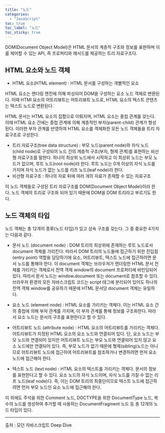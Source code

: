 ```yaml
---
title: "노드"
categories:
  - "JavaScript"
toc: true
toc_label: "노드"
toc_sticky: true
---
```


DOM(Document Object Model)은 HTML 문서의 계층적 구조와 정보를 표현하며 이를 제어할 수 있는 API, 즉 프로퍼티와 메서드를 제공하는 트리 자료구조다.

## HTML 요소와 노드 객체

- HTML 요소(HTML element) : HTML 문서를 구성하는 개별적인 요소

HTML 요소는 렌더링 엔진에 의해 파싱되어 DOM을 구성하는 요소 노드 객체로 변환된다. 이때 HTMl 요소의 어트리뷰트는 어트리뷰트 노드로, HTML 요소의 텍스트 콘텐츠는 텍스트 노드로 변환된다.

HTML 문서는 HTML 요소의 집합으로 이뤄지며, HTML 요소는 중첩 관계를 갖는다. 이때 HTML 요소 간에는 중첩 관계에 의해 계층적인 부자(parent-child) 관계가 형성된다. 이러한 부자 관계를 반영하여 HTML 요소를 객체화한 모든 노드 객체들을 트리 자료구조로 구성한다.

- 트리 자료구조(tree data structure) : 부모 노드(parent node)와 자식 노드(child node)로 구성되어 노드 간의 계층적 구조(부자, 형제 관계)를 표현하는 비선형 자료구조를 말한다. 하나의 최상위 노드에서 시작하고 이 최상위 노드는 부모 노드가 없으며, 루트 노드(root node)라 한다. 루트 노드는 0개 이상의 자식 노드를 가지며 자식 노드가 없는 노드를 리프 노드(leaf node)라 한다.
- 비선형 자료구조 : 하나의 자료 뒤에 여러 개의 자료가 존재할 수 있는 자료구조

이 노드 객체들로 구성된 트리 자료구조를 DOM(Document Object Model)이라 한다. 노드 객체의 트리로 구조화 되어 있기 때문에 DOM을 DOM 트리라고 부르기도 한다.

## 노드 객체의 타입

노드 객체는 총 12개의 종류(노드 타입)가 있고 상속 구조를 갖는다. 그 중 중요한 4가지는 다음과 같다.

- 문서 노드 (document node) : DOM 트리의 최상위에 존재하는 루트 노드로서 document 객체를 가리킨다. 따라서 DOM 트리의 노드들에 접근하기 위한 진입점(entry point) 역할을 담당하기에 요소, 어트리뷰트, 텍스트 노드에 접근하려면 문서 노드를 통해야 한다. 이 document 객체는 브라우저가 렌더링한 HTML 문서 전체를 가리키는 객체로서 전역 객체 window의 document 프로퍼티에 바인딩되어 있다. 따라서 문서 노드는 window.document 또는 document로 참조할 수 있다. 브라우저 환경의 모든 자바스크립트 코드는 script 태그에 분리되어 있어도 하나의 전역 객체 window를 공유하기 때문에 HTML 문서당 document 객체는 유일하다.

- 요소 노드 (element node) : HTML 요소를 가리키는 객체다. 이는 HTML 요소 간의 중첩에 의해 부자 관계를 가지며, 이 부자 관계를 통해 정보를 구조화한다. 따라서 요소 노드는 문서의 구조를 표현한다고 할 수 있다.

- 어트리뷰트 노드 (attribute node) : HTML 요소의 어트리뷰트를 가리키는 객체다. 어트리뷰트가 지정된 HTML 요소의 요소 노드와 연결되어 있다. 단, 요소 노드는 부모 노드와 연결되어 있지만 어트리뷰트 노드는 부모 노드와 연결되어 있지 않고 요소 노드에만 연결되어 있다. 즉, 부모 노드가 없기 때문에 형제(sibling)노드는 아니므로 어트리뷰트 노드에 접근하여 어트리뷰트를 참조하거나 변경하려면 먼저 요소 노드에 접근해야 한다.

- 텍스트 노드 (text node) : HTML 요소의 텍스트를 가리키는 객체다. 문서의 정보를 표현한다고 할 수 있다. 요소 노드의 자식 노드이며, 자식 노드를 가질 수 없는 리프 노드(leaf node)다. 즉, 이는 DOM 트리의 최종단이므로 텍스트 노드에 접근하려면 먼저 부모 노드인 요소 노드에 접근해야 한다.

이 외에도 주석을 위한 Comment 노드, DOCTYPE을 위한 DocumentType 노드, 복수의 노드를 생성하여 추가할 때 사용하는 DocumentFragment 노드 등 총 12개의 노드 타입이 있다.

---

출처 : 모던 자바스크립트 Deep Dive
